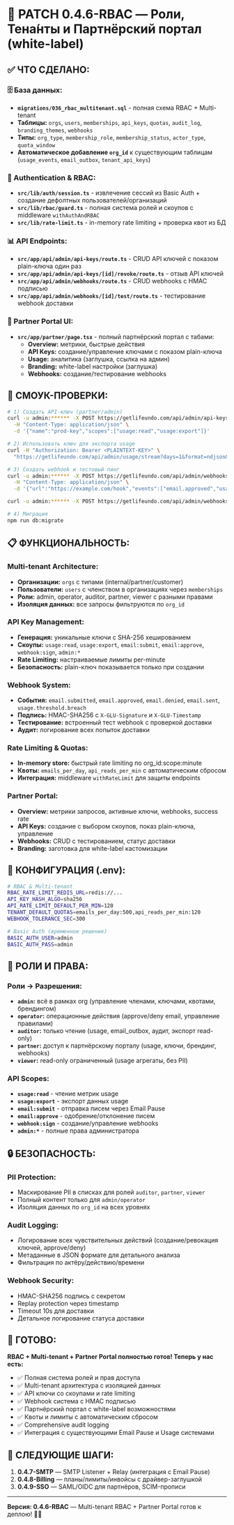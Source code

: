 # 🔐 PATCH 0.4.6-RBAC — **Роли, Тена́нты и Партнёрский портал (white-label)**

## ✅ ЧТО СДЕЛАНО:

### **🗄️ База данных:**
- **`migrations/036_rbac_multitenant.sql`** - полная схема RBAC + Multi-tenant
- **Таблицы:** `orgs`, `users`, `memberships`, `api_keys`, `quotas`, `audit_log`, `branding_themes`, `webhooks`
- **Типы:** `org_type`, `membership_role`, `membership_status`, `actor_type`, `quota_window`
- **Автоматическое добавление `org_id`** к существующим таблицам (`usage_events`, `email_outbox`, `tenant_api_keys`)

### **🔐 Authentication & RBAC:**
- **`src/lib/auth/session.ts`** - извлечение сессий из Basic Auth + создание дефолтных пользователей/организаций
- **`src/lib/rbac/guard.ts`** - полная система ролей и скоупов с middleware `withAuthAndRBAC`
- **`src/lib/rate-limit.ts`** - in-memory rate limiting + проверка квот из БД

### **📊 API Endpoints:**
- **`src/app/api/admin/api-keys/route.ts`** - CRUD API ключей с показом plain-ключа один раз
- **`src/app/api/admin/api-keys/[id]/revoke/route.ts`** - отзыв API ключей
- **`src/app/api/admin/webhooks/route.ts`** - CRUD webhooks с HMAC подписью
- **`src/app/api/admin/webhooks/[id]/test/route.ts`** - тестирование webhook доставки

### **🎨 Partner Portal UI:**
- **`src/app/partner/page.tsx`** - полный партнёрский портал с табами:
  - **Overview:** метрики, быстрые действия
  - **API Keys:** создание/управление ключами с показом plain-ключа
  - **Usage:** аналитика (заглушка, ссылка на админ)
  - **Branding:** white-label настройки (заглушка)
  - **Webhooks:** создание/тестирование webhooks

## 🧪 СМОУК-ПРОВЕРКИ:

```bash
# 1) Создать API-ключ (partner/admin)
curl -u admin:****** -X POST https://getlifeundo.com/api/admin/api-keys \
  -H "Content-Type: application/json" \
  -d '{"name":"prod-key","scopes":["usage:read","usage:export"]}'

# 2) Использовать ключ для экспорта usage
curl -H "Authorization: Bearer <PLAINTEXT-KEY>" \
  "https://getlifeundo.com/api/admin/usage/stream?days=1&format=ndjson&gzip=1"

# 3) Создать webhook и тестовый пинг
curl -u admin:****** -X POST https://getlifeundo.com/api/admin/webhooks \
  -H "Content-Type: application/json" \
  -d '{"url":"https://example.com/hook","events":["email.approved","usage.threshold.breach"]}'

curl -u admin:****** -X POST https://getlifeundo.com/api/admin/webhooks/test/<id>

# 4) Миграция
npm run db:migrate
```

## 📋 ФУНКЦИОНАЛЬНОСТЬ:

### **Multi-tenant Architecture:**
- **Организации:** `orgs` с типами (internal/partner/customer)
- **Пользователи:** `users` с членством в организациях через `memberships`
- **Роли:** admin, operator, auditor, partner, viewer с разными правами
- **Изоляция данных:** все запросы фильтруются по `org_id`

### **API Key Management:**
- **Генерация:** уникальные ключи с SHA-256 хешированием
- **Скоупы:** `usage:read`, `usage:export`, `email:submit`, `email:approve`, `webhook:sign`, `admin:*`
- **Rate Limiting:** настраиваемые лимиты per-minute
- **Безопасность:** plain-ключ показывается только при создании

### **Webhook System:**
- **События:** `email.submitted`, `email.approved`, `email.denied`, `email.sent`, `usage.threshold.breach`
- **Подпись:** HMAC-SHA256 с `X-GLU-Signature` и `X-GLU-Timestamp`
- **Тестирование:** встроенный тест webhook с проверкой доставки
- **Аудит:** логирование всех попыток доставки

### **Rate Limiting & Quotas:**
- **In-memory store:** быстрый rate limiting по org_id:scope:minute
- **Квоты:** `emails_per_day`, `api_reads_per_min` с автоматическим сбросом
- **Интеграция:** middleware `withRateLimit` для защиты endpoints

### **Partner Portal:**
- **Overview:** метрики запросов, активные ключи, webhooks, success rate
- **API Keys:** создание с выбором скоупов, показ plain-ключа, управление
- **Webhooks:** CRUD с тестированием, статус доставки
- **Branding:** заготовка для white-label кастомизации

## 🔧 КОНФИГУРАЦИЯ (.env):

```bash
# RBAC & Multi-tenant
RBAC_RATE_LIMIT_REDIS_URL=redis://...
API_KEY_HASH_ALGO=sha256
API_RATE_LIMIT_DEFAULT_PER_MIN=120
TENANT_DEFAULT_QUOTAS=emails_per_day:500,api_reads_per_min:120
WEBHOOK_TOLERANCE_SEC=300

# Basic Auth (временное решение)
BASIC_AUTH_USER=admin
BASIC_AUTH_PASS=admin
```

## 🎯 РОЛИ И ПРАВА:

### **Роли → Разрешения:**
- **`admin`:** всё в рамках org (управление членами, ключами, квотами, брендингом)
- **`operator`:** операционные действия (approve/deny email, управление правилами)
- **`auditor`:** только чтение (usage, email_outbox, аудит, экспорт read-only)
- **`partner`:** доступ к партнёрскому порталу (usage, ключи, брендинг, webhooks)
- **`viewer`:** read-only ограниченный (usage агрегаты, без PII)

### **API Scopes:**
- **`usage:read`** - чтение метрик usage
- **`usage:export`** - экспорт данных usage
- **`email:submit`** - отправка писем через Email Pause
- **`email:approve`** - одобрение/отклонение писем
- **`webhook:sign`** - создание/управление webhooks
- **`admin:*`** - полные права администратора

## 🔒 БЕЗОПАСНОСТЬ:

### **PII Protection:**
- Маскирование PII в списках для ролей `auditor`, `partner`, `viewer`
- Полный контент только для `admin/operator`
- Изоляция данных по `org_id` на всех уровнях

### **Audit Logging:**
- Логирование всех чувствительных действий (создание/ревокация ключей, approve/deny)
- Метаданные в JSON формате для детального анализа
- Фильтрация по актёру/действию/времени

### **Webhook Security:**
- HMAC-SHA256 подпись с секретом
- Replay protection через timestamp
- Timeout 10s для доставки
- Детальное логирование статуса доставки

## 🎯 ГОТОВО:

**RBAC + Multi-tenant + Partner Portal полностью готов! Теперь у нас есть:**
- ✅ Полная система ролей и прав доступа
- ✅ Multi-tenant архитектура с изоляцией данных
- ✅ API ключи со скоупами и rate limiting
- ✅ Webhook система с HMAC подписью
- ✅ Партнёрский портал с white-label возможностями
- ✅ Квоты и лимиты с автоматическим сбросом
- ✅ Comprehensive audit logging
- ✅ Интеграция с существующими Email Pause и Usage системами

## 📝 СЛЕДУЮЩИЕ ШАГИ:

1. **0.4.7-SMTP** — SMTP Listener + Relay (интеграция с Email Pause)
2. **0.4.8-Billing** — планы/лимиты/инвойсы с драйвер-заглушкой
3. **0.4.9-SSO** — SAML/OIDC для партнёров, SCIM-прописи

---

**Версия: 0.4.6-RBAC** — Multi-tenant RBAC + Partner Portal готов к деплою! 🔐👥

